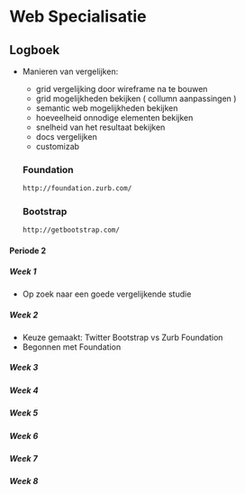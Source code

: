 # Web Specialisatie
## Logboek

- Manieren van vergelijken: 
    - grid vergelijking door wireframe na te bouwen
    - grid mogelijkheden bekijken ( collumn aanpassingen )
    - semantic web mogelijkheden bekijken
    - hoeveelheid onnodige elementen bekijken
    - snelheid van het resultaat bekijken
    - docs vergelijken
    - customizab

    ### Foundation
    ```bash
    http://foundation.zurb.com/  
    ```
    
    ### Bootstrap
    ```bash
    http://getbootstrap.com/
    ```
#### Periode 2
##### Week 1
- Op zoek naar een goede vergelijkende studie 

##### Week 2 
- Keuze gemaakt: Twitter Bootstrap vs Zurb Foundation
- Begonnen met Foundation

##### Week 3


##### Week 4


##### Week 5 

##### Week 6

##### Week 7

##### Week 8